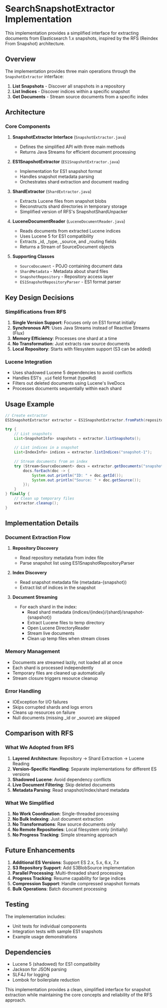# SearchSnapshotExtractor Implementation

This implementation provides a simplified interface for extracting documents from Elasticsearch 1.x snapshots, inspired by the RFS (Reindex From Snapshot) architecture.

## Overview

The implementation provides three main operations through the `SnapshotExtractor` interface:

1. **List Snapshots** - Discover all snapshots in a repository
2. **List Indices** - Discover indices within a specific snapshot  
3. **Get Documents** - Stream source documents from a specific index

## Architecture

### Core Components

1. **SnapshotExtractor Interface** (`SnapshotExtractor.java`)
   - Defines the simplified API with three main methods
   - Returns Java Streams for efficient document processing

2. **ES1SnapshotExtractor** (`ES1SnapshotExtractor.java`)
   - Implementation for ES1 snapshot format
   - Handles snapshot metadata parsing
   - Orchestrates shard extraction and document reading

3. **ShardExtractor** (`ShardExtractor.java`)
   - Extracts Lucene files from snapshot blobs
   - Reconstructs shard directories in temporary storage
   - Simplified version of RFS's SnapshotShardUnpacker

4. **LuceneDocumentReader** (`LuceneDocumentReader.java`)
   - Reads documents from extracted Lucene indices
   - Uses Lucene 5 for ES1 compatibility
   - Extracts _id, _type, _source, and _routing fields
   - Returns a Stream of SourceDocument objects

5. **Supporting Classes**
   - `SourceDocument` - POJO containing document data
   - `ShardMetadata` - Metadata about shard files
   - `SnapshotRepository` - Repository access layer
   - `ES1SnapshotRepositoryParser` - ES1 format parser

## Key Design Decisions

### Simplifications from RFS

1. **Single Version Support**: Focuses only on ES1 format initially
2. **Synchronous API**: Uses Java Streams instead of Reactive Streams (Flux)
3. **Memory Efficiency**: Processes one shard at a time
4. **No Transformation**: Just extracts raw source documents
5. **Local Repository**: Starts with filesystem support (S3 can be added)

### Lucene Integration

- Uses shadowed Lucene 5 dependencies to avoid conflicts
- Handles ES1's `_uid` field format (type#id)
- Filters out deleted documents using Lucene's liveDocs
- Processes documents sequentially within each shard

## Usage Example

```java
// Create extractor
ES1SnapshotExtractor extractor = ES1SnapshotExtractor.fromPath(repositoryPath);

try {
    // List snapshots
    List<SnapshotInfo> snapshots = extractor.listSnapshots();
    
    // List indices in a snapshot
    List<IndexInfo> indices = extractor.listIndices("snapshot-1");
    
    // Stream documents from an index
    try (Stream<SourceDocument> docs = extractor.getDocuments("snapshot-1", "my-index")) {
        docs.forEach(doc -> {
            System.out.println("ID: " + doc.getId());
            System.out.println("Source: " + doc.getSource());
        });
    }
} finally {
    // Clean up temporary files
    extractor.cleanup();
}
```

## Implementation Details

### Document Extraction Flow

1. **Repository Discovery**
   - Read repository metadata from index file
   - Parse snapshot list using ES1SnapshotRepositoryParser

2. **Index Discovery**
   - Read snapshot metadata file (metadata-{snapshot})
   - Extract list of indices in the snapshot

3. **Document Streaming**
   - For each shard in the index:
     - Read shard metadata (indices/{index}/{shard}/snapshot-{snapshot})
     - Extract Lucene files to temp directory
     - Open Lucene DirectoryReader
     - Stream live documents
     - Clean up temp files when stream closes

### Memory Management

- Documents are streamed lazily, not loaded all at once
- Each shard is processed independently
- Temporary files are cleaned up automatically
- Stream closure triggers resource cleanup

### Error Handling

- IOException for I/O failures
- Skips corrupted shards and logs errors
- Cleans up resources on failure
- Null documents (missing _id or _source) are skipped

## Comparison with RFS

### What We Adopted from RFS

1. **Layered Architecture**: Repository → Shard Extraction → Lucene Reading
2. **Version-Specific Handling**: Separate implementations for different ES versions
3. **Shadowed Lucene**: Avoid dependency conflicts
4. **Live Document Filtering**: Skip deleted documents
5. **Metadata Parsing**: Read snapshot/index/shard metadata

### What We Simplified

1. **No Work Coordination**: Single-threaded processing
2. **No Bulk Indexing**: Just document extraction
3. **No Transformations**: Raw source documents only
4. **No Remote Repositories**: Local filesystem only (initially)
5. **No Progress Tracking**: Simple streaming approach

## Future Enhancements

1. **Additional ES Versions**: Support ES 2.x, 5.x, 6.x, 7.x
2. **S3 Repository Support**: Add S3BlobSource implementation
3. **Parallel Processing**: Multi-threaded shard processing
4. **Progress Tracking**: Resume capability for large indices
5. **Compression Support**: Handle compressed snapshot formats
6. **Bulk Operations**: Batch document processing

## Testing

The implementation includes:
- Unit tests for individual components
- Integration tests with sample ES1 snapshots
- Example usage demonstrations

## Dependencies

- Lucene 5 (shadowed) for ES1 compatibility
- Jackson for JSON parsing
- SLF4J for logging
- Lombok for boilerplate reduction

This implementation provides a clean, simplified interface for snapshot extraction while maintaining the core concepts and reliability of the RFS approach.
